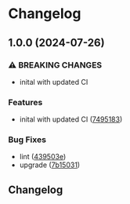 # Changelog

## 1.0.0 (2024-07-26)


### ⚠ BREAKING CHANGES

* inital with updated CI

### Features

* inital with updated CI ([7495183](https://github.com/VU-ASE/battery/commit/7495183ca9993e161a4275aa21b13c368a8308ed))


### Bug Fixes

* lint ([439503e](https://github.com/VU-ASE/battery/commit/439503e76815de47cb33451db37234739a84d599))
* upgrade ([7b15031](https://github.com/VU-ASE/battery/commit/7b15031934fdfaf6fb2030ec180b78ff34ee7e82))

## Changelog
